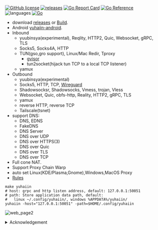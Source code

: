 #

[![GitHub license](https://img.shields.io/github/license/Asutorufa/yuhaiin)](https://github.com/Asutorufa/yuhaiin/blob/master/LICENSE)
[![releases](https://img.shields.io/github/release-pre/asutorufa/yuhaiin.svg)](https://github.com/Asutorufa/yuhaiin/releases)
[![Go Report Card](https://goreportcard.com/badge/github.com/Asutorufa/yuhaiin)](https://goreportcard.com/report/github.com/Asutorufa/yuhaiin)
[![Go Reference](https://pkg.go.dev/badge/github.com/Asutorufa/yuhaiin.svg)](https://pkg.go.dev/github.com/Asutorufa/yuhaiin)
![languages](https://img.shields.io/github/languages/top/asutorufa/yuhaiin.svg) [![Go](https://github.com/Asutorufa/yuhaiin/actions/workflows/go.yml/badge.svg)](https://github.com/Asutorufa/yuhaiin/actions/workflows/go.yml)  
  
- download [releases](https://github.com/Asutorufa/yuhaiin/releases) or [Build](https://github.com/Asutorufa/yuhaiin/wiki/build).  
- Android [yuhaiin-android](https://github.com/Asutorufa/yuhaiin-android).  
- Inbound
  - yuubinsya(experimental), Reqlity, HTTP2, Quic, Websocket, gRPC, TLS
  - Socks5, Socks4A, HTTP
  - TUN(gso,gro support), Linux/Mac Redir, Tproxy
    - [gvisor](https://github.com/google/gvisor)
    - tun2socket(hijack tun TCP to a local TCP listener)
  - yamux  
- Outbound
  - yuubinsya(experimental)
  - Socks5, HTTP, TCP, [Wireguard](https://github.com/yuhaiin/yuhaiin/wiki/Wireguard)
  - Shadowsocksr, Shadowsocks, Vmess, trojan, Vless  
  - Websocket, Quic, obfs-http, Reality, HTTP2, gRPC, TLS  
  - yamux  
  - reverse HTTP, reverse TCP
  - Tailscale(tsnet)
- support DNS:
  - DNS, EDNS
  - FakeDNS
  - DNS Server
  - DNS over UDP
  - DNS over HTTPS(3)
  - DNS over Quic
  - DNS over TLS
  - DNS over TCP
- Full cone NAT.
- Support Proxy Chain Warp
- auto set Linux(KDE/Plasma,Gnome),Windows,MacOS Proxy  
- [Rules](https://github.com/yuhaiin/kitte)  

```shell
make yuhaiin
# host: grpc and http listen address, default: 127.0.0.1:50051
# path: Store application data path, default:
#   linux ~/.config/yuhaiin/, windows %APPDATA%/yuhaiin/
yuhaiin -host="127.0.0.1:50051" -path=$HOME/.config/yuhaiin
```

![web_page2](https://raw.githubusercontent.com/Asutorufa/yuhaiin/master/assets/img/web_page3.png)

<details>
<summary>Acknowledgement</summary>

- [Golang](https://golang.org)  
- [google/gVisor](https://github.com/google/gvisor)
- [gRPC](https://grpc.io/)  
- [protobuf-go](https://github.com/protocolbuffers/protobuf-go)  
- [プロ生ちゃん](https://kei.pronama.jp/)
- [etcd-io/bbolt](https://github.com/etcd-io/bbolt)  
- [tailscale](https://github.com/tailscale/tailscale)

Reference:

- [xjasonlyu/tun2socks](https://github.com/xjasonlyu/tun2socks)
- [mzz2017/shadowsocksR](https://github.com/mzz2017/shadowsocksR)  
- [shadowsocks/go-shadowsocks2](https://github.com/shadowsocks/go-shadowsocks2)  
- [vmess-client](https://github.com/gitsrc/vmess-client)  

</details>
